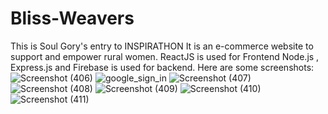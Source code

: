 # Bliss-Weavers
This is Soul Gory's entry to INSPIRATHON
It is an e-commerce website to support and empower rural women.
ReactJS is used for Frontend
Node.js , Express.js and Firebase is used for backend.
Here are some screenshots:
![Screenshot (406)](https://user-images.githubusercontent.com/59030114/141669351-5e5496fa-00cb-46de-b3d6-eb997b0a0a09.png)
![google_sign_in](https://user-images.githubusercontent.com/59030114/141669356-92812109-8cb0-46b1-ba86-49ca54179a64.jpg)
![Screenshot (407)](https://user-images.githubusercontent.com/59030114/141669359-6a2d9b10-c9f3-4681-be34-bcd3049a85d6.png)
![Screenshot (408)](https://user-images.githubusercontent.com/59030114/141669365-1372b805-d2c8-4cd5-968e-34625d69b5e4.png)
![Screenshot (409)](https://user-images.githubusercontent.com/59030114/141669364-503719c9-b667-4baf-bcdf-ac2733f3ca8b.png)
![Screenshot (410)](https://user-images.githubusercontent.com/59030114/141669363-835aae91-445c-44b4-b254-bb52aa1d1dd4.png)
![Screenshot (411)](https://user-images.githubusercontent.com/59030114/141669361-ba7283f8-5010-406b-b84a-6a31914f2372.png)
